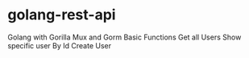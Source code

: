 # golang-rest-api
Golang with Gorilla Mux and Gorm
Basic Functions
Get all Users
Show specific user By Id
Create User
